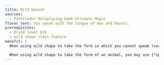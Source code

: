 ```yaml
---
title: Wild Speech
sources:
  - Pathfinder Roleplaying Game Ultimate Magic
flavor_text: You speak with the tongue of men and beasts.
prerequisites:
  - Druid level 6th
  - wild shape class feature
benefit: |
  When using wild shape to take the form in which you cannot speak (such as an animal), you are able to speak normally in any language you know. This allows you to cast spells with verbal components, speak command words, and activate spell completion and spell trigger items. However, it does not give you the ability to cast spells requiring somatic components unless you also have the [Natural Spell](/feats/natural-spell/) feat, or cast spells with material components merged into your form.

  When using wild shape to take the form of an animal, you may use [*speak with animals*](/spells/speak-with-animals/) to communicate with animals of your assumed form. This is a spell-like ability with a caster level equal to your druid level, and you may use it for a number of minutes per day equal to your druid level. These minutes do not have to be consecutive, but must be used in one-minute increments.
---
```


